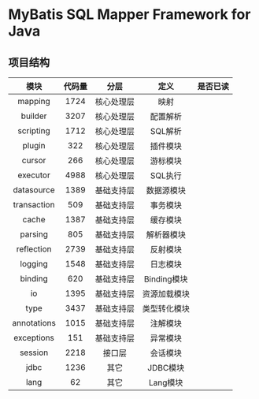 MyBatis SQL Mapper Framework for Java
=====================================
## 项目结构
|    模块     | 代码量 |    分层    |     定义     | 是否已读 |
| :---------: | :----: | :--------: | :----------: | :------: |
|   mapping   |  1724  | 核心处理层 |     映射     |          |
|   builder   |  3207  | 核心处理层 |   配置解析   |          |
|  scripting  |  1712  | 核心处理层 |   SQL解析    |          |
|   plugin    |  322   | 核心处理层 |   插件模块   |          |
|   cursor    |  266   | 核心处理层 |   游标模块   |          |
|  executor   |  4988  | 核心处理层 |   SQL执行    |          |
| datasource  |  1389  | 基础支持层 |  数据源模块  |          |
| transaction |  509   | 基础支持层 |   事务模块   |          |
|    cache    |  1387  | 基础支持层 |   缓存模块   |          |
|   parsing   |  805   | 基础支持层 |  解析器模块  |          |
| reflection  |  2739  | 基础支持层 |   反射模块   |          |
|   logging   |  1548  | 基础支持层 |   日志模块   |          |
|   binding   |  620   | 基础支持层 | Binding模块  |          |
|     io      |  1395  | 基础支持层 | 资源加载模块 |          |
|    type     |  3437  | 基础支持层 | 类型转化模块 |          |
| annotations |  1015  | 基础支持层 |   注解模块   |          |
| exceptions  |  151   | 基础支持层 |   异常模块   |          |
|   session   |  2218  |   接口层   |   会话模块   |          |
|    jdbc     |  1236  |    其它    |   JDBC模块   |          |
|    lang     |   62   |    其它    |   Lang模块   |          |



